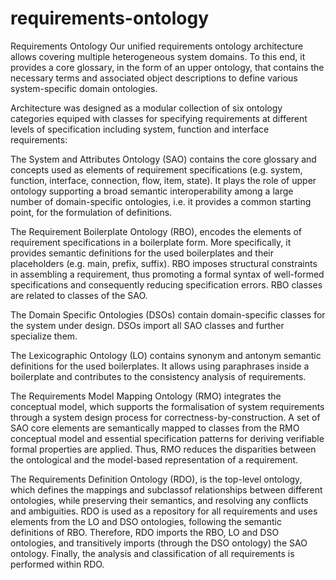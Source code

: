 # requirements-ontology
Requirements Ontology
Our unified requirements ontology architecture allows covering multiple heterogeneous system domains. To this end, it provides a core glossary, in the form of an upper ontology, that contains the necessary terms and associated object descriptions to define various system-specific domain ontologies.

Architecture was designed as a modular collection of six ontology categories equiped with classes for specifying requirements at different levels of specification including system, function and interface requirements:

The System and Attributes Ontology (SAO) contains the core glossary and concepts used as elements of requirement specifications (e.g. system, function, interface, connection, flow, item, state). It plays the role of upper ontology supporting a broad semantic interoperability among a large number of domain-specific ontologies, i.e. it provides a common starting point, for the formulation of definitions.

The Requirement Boilerplate Ontology (RBO), encodes the elements of requirement specifications in a boilerplate form. More specifically, it provides semantic definitions for the used boilerplates and their placeholders (e.g. main, prefix, suffix). RBO imposes structural constraints in assembling a requirement, thus promoting a formal syntax of well-formed specifications and consequently reducing specification errors. RBO classes are related to classes of the SAO.

The Domain Specific Ontologies (DSOs) contain domain-specific classes for the system under design. DSOs import all SAO classes and further specialize them.

The Lexicographic Ontology (LO) contains synonym and antonym semantic definitions for the used boilerplates. It allows using paraphrases inside a boilerplate and contributes to the consistency analysis of requirements.

The Requirements Model Mapping Ontology (RMO) integrates the conceptual model, which supports the formalisation of system requirements through a system design process for correctness-by-construction. A set of SAO core elements are semantically mapped to classes from the RMO conceptual model and essential specification patterns for deriving verifiable formal properties are applied. Thus, RMO reduces the disparities between the ontological and the model-based representation of a requirement.

The Requirements Definition Ontology (RDO), is the top-level ontology, which defines the mappings and subclassof relationships between different ontologies, while preserving their semantics, and resolving any conflicts and ambiguities. RDO is used as a repository for all requirements and uses elements from the LO and DSO ontologies, following the semantic definitions of RBO. Therefore, RDO imports the RBO, LO and DSO ontologies, and transitively imports (through the DSO ontology) the SAO ontology. Finally, the analysis and classification of all requirements is performed within RDO.
